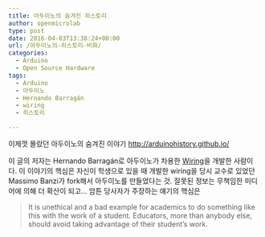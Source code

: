 ```yaml
---
title: 아두이노의 숨겨진 히스토리
author: openmicrolab
type: post
date: 2016-04-03T13:38:24+00:00
url: /아두이노의-히스토리-비화/
categories:
  - Arduino
  - Open Source Hardware
tags:
  - Arduino
  - 아두이노
  - Hernando Barragán
  - wiring
  - 히스토리

---
```

이제껏 몰랐던 아두이노의 숨겨진 이야기 <a href="http://arduinohistory.github.io/" target="_blank">http://arduinohistory.github.io/</a>

이 글의 저자는 Hernando Barragán로 아두이노가 차용한 <a href="https://en.wikipedia.org/wiki/Wiring_(development_platform)" target="_blank">Wiring</a>을 개발한 사람이다. 이 이야기의 핵심은 자신이 학생으로 있을 때 개발한 wiring을 당시 교수로 있었던 Massimo Banzi가 fork해서 아두이노를 만들었다는 것. 잘못된 정보는 무책임한 미디어에 의해 더 확산이 되고&#8230; 암튼 당사자가 주장하는 얘기의 핵심은

> It is unethical and a bad example for academics to do something like this with the work of a student. Educators, more than anybody else, should avoid taking advantage of their student’s work.